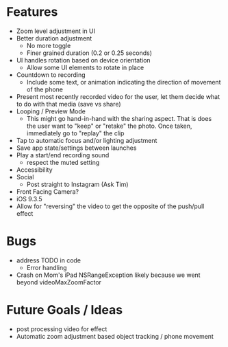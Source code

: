 # Features

- Zoom level adjustment in UI
- Better duration adjustment
    + No more toggle
    + Finer grained duration (0.2 or 0.25 seconds)
- UI handles rotation based on device orientation
    + Allow some UI elements to rotate in place
- Countdown to recording
    + Include some text, or animation indicating the direction of movement of the phone
- Present most recently recorded video for the user, let them decide what to do with that media (save vs share)
- Looping / Preview Mode
    + This might go hand-in-hand with the sharing aspect. That is does the user want to "keep" or "retake" the photo. Once taken, immediately go to "replay" the clip
- Tap to automatic focus and/or lighting adjustment
- Save app state/settings between launches
- Play a start/end recording sound
    + respect the muted setting
- Accessibility
- Social
    + Post straight to Instagram (Ask Tim)
- Front Facing Camera?
- iOS 9.3.5
- Allow for "reversing" the video to get the opposite of the push/pull effect

# Bugs

- address TODO in code
    + Error handling
- Crash on Mom's iPad NSRangeException likely because we went beyond videoMaxZoomFactor

# Future Goals / Ideas

- post processing video for effect
- Automatic zoom adjustment based object tracking / phone movement
